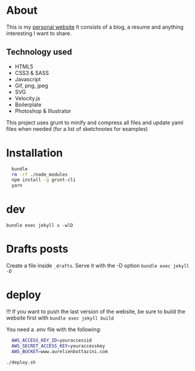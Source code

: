 # About

  This is my [personal website](http://aurelienbottazini.com)
  It consists of a blog, a resume and anything interesting I want to share.

## Technology used

- HTML5
- CSS3 & SASS
- Javascript
- Gif, png, jpeg
- SVG
- Velocity.js
- Boilerplate
- Photoshop & Illustrator

This project uses grunt to minify and compress all files and update yaml files when needed (for a list of sketchnotes for examples)

# Installation

```bash
  bundle
  rm -rf ./node_modules
  npm install -g grunt-cli
  yarn
```

# dev

  `bundle exec jekyll s -wlD`

# Drafts posts

  Create a file inside `_drafts`. Serve it with the -D option `bundle exec jekyll -D`

# deploy

  !!! If you want to push the last version of the website, be sure to build the website first with `bundle exec jekyll build`

  You need a .env file with the following:
```bash
  AWS_ACCESS_KEY_ID=youraccessid
  AWS_SECRET_ACCESS_KEY=youraccesskey
  AWS_BUCKET=www.aurelienbottazini.com
```

  `./deploy.sh`
